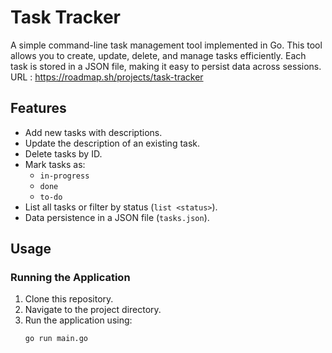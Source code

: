 # Task Tracker

A simple command-line task management tool implemented in Go. This tool allows you to create, update, delete, and manage tasks efficiently. Each task is stored in a JSON file, making it easy to persist data across sessions.
URL : https://roadmap.sh/projects/task-tracker

## Features

- Add new tasks with descriptions.
- Update the description of an existing task.
- Delete tasks by ID.
- Mark tasks as:
  - `in-progress`
  - `done`
  - `to-do`
- List all tasks or filter by status (`list <status>`).
- Data persistence in a JSON file (`tasks.json`).

## Usage

### Running the Application

1. Clone this repository.
2. Navigate to the project directory.
3. Run the application using:
   ```bash
   go run main.go

